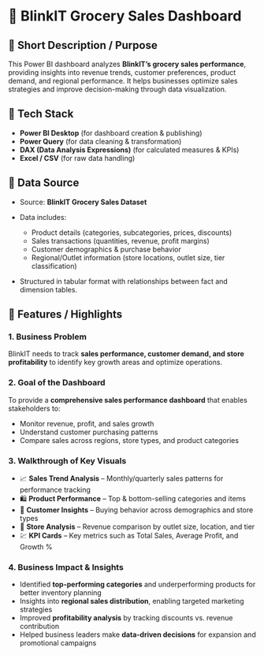 # 🛒 BlinkIT Grocery Sales Dashboard

## 🔹 Short Description / Purpose

This Power BI dashboard analyzes **BlinkIT’s grocery sales performance**, providing insights into revenue trends, customer preferences, product demand, and regional performance. It helps businesses optimize sales strategies and improve decision-making through data visualization.

## 🔹 Tech Stack

* **Power BI Desktop** (for dashboard creation & publishing)
* **Power Query** (for data cleaning & transformation)
* **DAX (Data Analysis Expressions)** (for calculated measures & KPIs)
* **Excel / CSV** (for raw data handling)

## 🔹 Data Source

* Source: **BlinkIT Grocery Sales Dataset**
* Data includes:

  * Product details (categories, subcategories, prices, discounts)
  * Sales transactions (quantities, revenue, profit margins)
  * Customer demographics & purchase behavior
  * Regional/Outlet information (store locations, outlet size, tier classification)
* Structured in tabular format with relationships between fact and dimension tables.

## 🔹 Features / Highlights

### 1. **Business Problem**

BlinkIT needs to track **sales performance, customer demand, and store profitability** to identify key growth areas and optimize operations.

### 2. **Goal of the Dashboard**

To provide a **comprehensive sales performance dashboard** that enables stakeholders to:

* Monitor revenue, profit, and sales growth
* Understand customer purchasing patterns
* Compare sales across regions, store types, and product categories

### 3. **Walkthrough of Key Visuals**

* 📈 **Sales Trend Analysis** – Monthly/quarterly sales patterns for performance tracking
* 🛍️ **Product Performance** – Top & bottom-selling categories and items
* 👥 **Customer Insights** – Buying behavior across demographics and store types
* 🏬 **Store Analysis** – Revenue comparison by outlet size, location, and tier
* 💹 **KPI Cards** – Key metrics such as Total Sales, Average Profit, and Growth %

### 4. **Business Impact & Insights**

* Identified **top-performing categories** and underperforming products for better inventory planning
* Insights into **regional sales distribution**, enabling targeted marketing strategies
* Improved **profitability analysis** by tracking discounts vs. revenue contribution
* Helped business leaders make **data-driven decisions** for expansion and promotional campaigns



